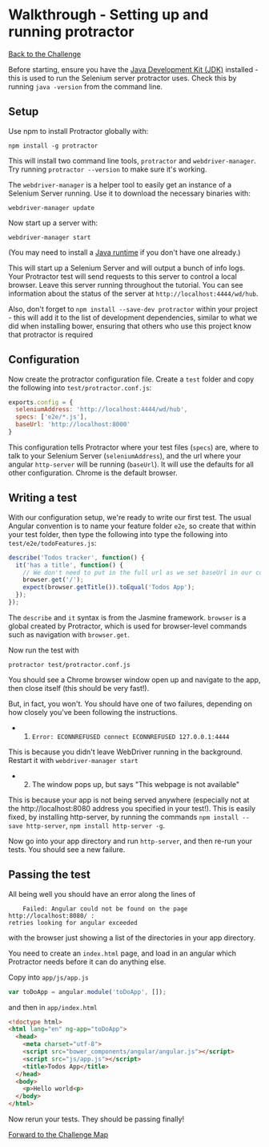 # Walkthrough - Setting up and running protractor

[Back to the Challenge](../09_protractor.md)

Before starting, ensure you have the [Java Development Kit (JDK)](http://www.oracle.com/technetwork/java/javase/downloads/index.html) installed - this is used to run the Selenium server protractor uses. Check this by running `java -version` from the command line.

## Setup

Use npm to install Protractor globally with:

    npm install -g protractor

This will install two command line tools, `protractor` and `webdriver-manager`. Try running `protractor --version` to make sure it's working.

The `webdriver-manager` is a helper tool to easily get an instance of a Selenium Server running. Use it to download the necessary binaries with:

    webdriver-manager update

Now start up a server with:

    webdriver-manager start

(You may need to install a [Java runtime](https://helpx.adobe.com/x-productkb/global/install-java-jre-mac-os.html) if you don't have one already.)

This will start up a Selenium Server and will output a bunch of info logs. Your Protractor test will send requests to this server to control a local browser. Leave this server running throughout the tutorial. You can see information about the status of the server at `http://localhost:4444/wd/hub`.

Also, don't forget to `npm install --save-dev protractor` within your project - this will add it to the list of development dependencies, similar to what we did when installing bower, ensuring that others who use this project know that protractor is required

## Configuration

Now create the protractor configuration file. Create a `test` folder and copy the following into `test/protractor.conf.js`:

```js
exports.config = {
  seleniumAddress: 'http://localhost:4444/wd/hub',
  specs: ['e2e/*.js'],
  baseUrl: 'http://localhost:8000'
}
```

This configuration tells Protractor where your test files (`specs`) are, where to talk to your Selenium Server (`seleniumAddress`), and the url where your angular `http-server` will be running (`baseUrl`). It will use the defaults for all other configuration. Chrome is the default browser.

## Writing a test

With our configuration setup, we're ready to write our first test. The usual Angular convention is to name your feature folder `e2e`, so create that within your test folder, then type the following into type the following into `test/e2e/todoFeatures.js`:

```javascript
describe('Todos tracker', function() {
  it('has a title', function() {
    // We don't need to put in the full url as we set baseUrl in our config
    browser.get('/');
    expect(browser.getTitle()).toEqual('Todos App');
  });
});
```

The `describe` and `it` syntax is from the Jasmine framework. `browser` is a global created by Protractor, which is used for browser-level commands such as navigation with `browser.get`.

Now run the test with

    protractor test/protractor.conf.js

You should see a Chrome browser window open up and navigate to the app, then close itself (this should be very fast!).

But, in fact, you won't. You should have one of two failures, depending on how closely you've been following the instructions.

* 1) `Error: ECONNREFUSED connect ECONNREFUSED 127.0.0.1:4444`

This is because you didn't leave WebDriver running in the background. Restart it with `webdriver-manager start`

* 2) The window pops up, but says "This webpage is not available"

This is because your app is not being served anywhere (especially not at the http://localhost:8080 address you specified in your test!). This is easily fixed, by installing http-server, by running the commands `npm install --save http-server`, `npm install http-server -g`.

Now go into your app directory and run `http-server`, and then re-run your tests. You should see a new failure.

## Passing the test

All being well you should have an error along the lines of

```
    Failed: Angular could not be found on the page http://localhost:8080/ :
retries looking for angular exceeded

```
with the browser just showing a list of the directories in your app directory.

You need to create an `index.html` page, and load in an angular which
Protractor needs before it can do anything else.

Copy into `app/js/app.js`


```javascript
var toDoApp = angular.module('toDoApp', []);
```

and then in `app/index.html`

```html
<!doctype html>
<html lang="en" ng-app="toDoApp">
  <head>
    <meta charset="utf-8">
    <script src="bower_components/angular/angular.js"></script>
    <script src="js/app.js"></script>
    <title>Todos App</title>
  </head>
  <body>
    <p>Hello world<p>
  </body>
</html>
```

Now rerun your tests. They should be passing finally!

[Forward to the Challenge Map](../00_challenge_map.md)
